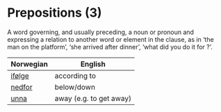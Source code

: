 # Prepositions (3)

A word governing, and usually preceding, a noun or pronoun and expressing a relation to another word or element in the clause, as in ‘the man on the platform’, ‘she arrived after dinner’, ‘what did you do it for ?’.

| Norwegian | English |
| --- | --- |
| [ifølge](https://www.ordnett.no/search?language=no&phrase=ifølge) | according to |
| [nedfor](https://www.ordnett.no/search?language=no&phrase=nedfor) | below/down |
| [unna](https://www.ordnett.no/search?language=no&phrase=unna) | away (e.g. to get away) |

